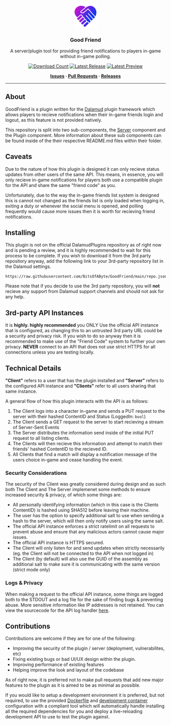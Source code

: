 <!-- Repository Header Begin -->
<div align="center">

<img src="./.assets/icon.png" alt="Goodfriend Logo" width="15%">
  
### Good Friend
A server/plugin tool for providing friend notifications to players in-game without in-game polling.

[![Download Count](https://img.shields.io/endpoint?url=https://vz32sgcoal.execute-api.us-east-1.amazonaws.com/GoodFriend&label=Plugin%20Downloads)](https://github.com/BitsOfAByte/GoodFriend)
[![Latest Release](https://img.shields.io/github/v/release/BitsOfAByte/GoodFriend?color=blue&label=Release)](https://github.com/BitsOfAByte/GoodFriend/releases/latest)
[![Latest Preview](https://img.shields.io/github/v/release/BitsOfAByte/GoodFriend?color=orange&include_prereleases&label=Testing)](https://github.com/BitsOfAByte/GoodFriend/releases/latest)

**[Issues](https://github.com/BitsOfAByte/GoodFriend/issues) · [Pull Requests](https://github.com/BitsOfAByte/GoodFriend/pulls) · [Releases](https://github.com/BitsOfAByte/GoodFriend/releases/latest)**

</div>

---

<!-- Repository Header End -->

## About

GoodFriend is a plugin written for the [Dalamud](https://github.com/goatcorp/Dalamud) plugin framework which allows players to recieve notifications when their in-game friends login and logout, as this feature is not provided natively.

This repository is split into two sub-components, the [Server](src/GoodFriend.Server/) component and the Plugin component. More information about these sub components can be found inside of the their respective README.md files within their folder.

## Caveats

Due to the nature of how this plugin is designed it can only recieve status updates from other users of the same API. This means, in essence, you will only recieve in-game notifications for players both use a compatible plugin for the API and share the same "friend code" as you.

Unfortunately, due to the way the in-game friends list system is designed this is cannot not changed as the friends list is only loaded when logging in, exiting a duty or whenever the social menu is opened, and polling frequently would cause more issues then it is worth for recieving friend notifications.

## Installing

This plugin is not on the official DalamudPlugins repository as of right now and is pending a review, and it is highly recommended to wait for this process to be complete. If you wish to download it from the 3rd party repository anyway, add the following link to your 3rd-party repository list in the Dalamud settings.

```
https://raw.githubusercontent.com/BitsOfAByte/GoodFriend/main/repo.json
```

Please note that if you decide to use the 3rd party repository, you will **not** recieve any support from Dalamud support channels and should not ask for any help.

## 3rd-party API Instances

It is **highly. highly recommended** you ONLY Use the official API instance that is configured, as changing this to an untrusted 3rd party URL could be a security and privacy risk. If you wish to do so anyway then it is recommended to make use of the "Friend Code" system to further your own privacy. **NEVER** connect to an API that does not use strict HTTPS for all connections unless you are testing locally.

## Technical Details

**"Client"** refers to a user that has the plugin installed and **"Server"** refers to the configured API instance and **"Clients"** refer to all users sharing that same instance.

A general flow of how this plugin interacts with the API is as follows:

1. The Client logs into a character in-game and sends a PUT request to the server with their hashed ContentID and Status (LoggedIn: `bool`)
2. The Client sends a GET request to the server to start recieving a stream of Server-Sent Events
3. The Server distributes the information send inside of the initial PUT request to all listing clients.
4. The Clients will then recieve this information and attempt to match their friends' hashed ContentID to the recieved ID.
5. All Clients that find a match will display a notification message of the users choice in-game and cease handling the event.

### Security Considerations

The security of the Client was greatly considered during design and as such both The Client and The Server implemenet some methods to ensure increased security & privacy, of which some things are:

- All personally identifying information (which in this case is the Clients ContentID) is hashed using SHA512 before leaving their machine.
- The user has the option to specify additional salt to use when sending a hash to the server, which will then only notify users using the same salt.
- The official API instance enforces a strict ratelimit on all requests to prevent abuse and ensure that any malicious actors cannot cause major issues.
- The official API instance is HTTPS secured.
- The Client will only listen for and send updates when strictly necessarily (eg. the Client will not be connected to the API when not logged in)
- The Client (by default) will also use the GUID of the assembly as additional salt to make sure it is communicating with the same version (strict mode only)

### Logs & Privacy

When making a request to the official API instance, some things are logged both to the STDOUT and a log file for the sake of finding bugs & preventing abuse. More sensitive information like IP addresses is not retained. You can view the sourcecode for the API log handler [here](src/GoodFriend.Server/Utils/Logger.ts).

## Contributions

Contributions are welcome if they are for one of the following:

- Improving the security of the plugin / server (deployment, vulnerabilites, etc)
- Fixing existing bugs or bad UI/UX design within the plugin.
- Improving performance of existing features
- Helping improve the look and layout of the codebase

As of right now, it is preferred not to make pull requests that add new major features to the plugin as it is aimed to be as minimal as possible.

If you would like to setup a development environment it is preferred, but not required, to use the provided [Dockerfile](/.devcontainer/Dockerfile) and [development container](/.devcontainer/devcontainer.json) configuration with a compliant tool which will automatically handle installing all the required dependencies for you and deploy a live-reloading development API to use to test the plugin against.
